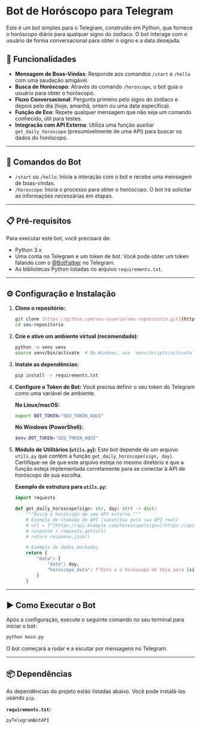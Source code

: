 # Bot de Horóscopo para Telegram

Este é um bot simples para o Telegram, construído em Python, que fornece o horóscopo diário para qualquer signo do zodíaco. O bot interage com o usuário de forma conversacional para obter o signo e a data desejada.

## 🌟 Funcionalidades

- **Mensagem de Boas-Vindas**: Responde aos comandos `/start` e `/hello` com uma saudação amigável.
- **Busca de Horóscopo**: Através do comando `/horoscope`, o bot guia o usuário para obter o horóscopo.
- **Fluxo Conversacional**: Pergunta primeiro pelo signo do zodíaco e depois pelo dia (hoje, amanhã, ontem ou uma data específica).
- **Função de Eco**: Repete qualquer mensagem que não seja um comando conhecido, útil para testes.
- **Integração com API Externa**: Utiliza uma função auxiliar `get_daily_horoscope` (presumivelmente de uma API) para buscar os dados do horóscopo.

---

## 🚀 Comandos do Bot

- `/start` ou `/hello`: Inicia a interação com o bot e recebe uma mensagem de boas-vindas.
- `/horoscope`: Inicia o processo para obter o horóscopo. O bot irá solicitar as informações necessárias em etapas.

---

## 📋 Pré-requisitos

Para executar este bot, você precisará de:

- Python 3.x
- Uma conta no Telegram e um token de bot. Você pode obter um token falando com o [@BotFather](https://t.me/BotFather) no Telegram.
- As bibliotecas Python listadas no arquivo `requirements.txt`.

---

## ⚙️ Configuração e Instalação

1.  **Clone o repositório:**
    ```bash
    git clone [https://github.com/seu-usuario/seu-repositorio.git](https://github.com/seu-usuario/seu-repositorio.git)
    cd seu-repositorio
    ```

2.  **Crie e ative um ambiente virtual (recomendado):**
    ```bash
    python -m venv venv
    source venv/bin/activate  # No Windows, use `venv\Scripts\activate`
    ```

3.  **Instale as dependências:**
    ```bash
    pip install -r requirements.txt
    ```

4.  **Configure o Token do Bot:**
    Você precisa definir o seu token do Telegram como uma variável de ambiente.

    **No Linux/macOS:**
    ```bash
    export BOT_TOKEN="SEU_TOKEN_AQUI"
    ```

    **No Windows (PowerShell):**
    ```powershell
    $env:BOT_TOKEN="SEU_TOKEN_AQUI"
    ```

5.  **Módulo de Utilitários (`utils.py`):**
    Este bot depende de um arquivo `utils.py` que contém a função `get_daily_horoscope(sign, day)`. Certifique-se de que este arquivo esteja no mesmo diretório e que a função esteja implementada corretamente para se conectar à API de horóscopo de sua escolha.

    **Exemplo de estrutura para `utils.py`:**
    ```python
    import requests

    def get_daily_horoscope(sign: str, day: str) -> dict:
        """Busca o horóscopo de uma API externa."""
        # Exemplo de chamada de API (substitua pela sua API real)
        # url = f"[https://api.example.com/horoscope?sign=](https://api.example.com/horoscope?sign=){sign}&day={day}"
        # response = requests.get(url)
        # return response.json()

        # Exemplo de dados mockados
        return {
            "data": {
                "date": day,
                "horoscope_data": f"Este é o horóscopo de hoje para {sign}..."
            }
        }
    ```

---

## ▶️ Como Executar o Bot

Após a configuração, execute o seguinte comando no seu terminal para iniciar o bot:

```bash
python main.py
```

O bot começará a rodar e a escutar por mensagens no Telegram.

---

## 📦 Dependências

As dependências do projeto estão listadas abaixo. Você pode instalá-las usando `pip`.

**`requirements.txt`:**
```
pyTelegramBotAPI
```
